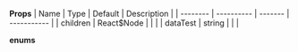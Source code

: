 **Props**
| Name | Type | Default | Description |
| -------- | ---------- | ------- | ----------- |
| children | React\$Node | | |
| dataTest | string | | |

**enums**
